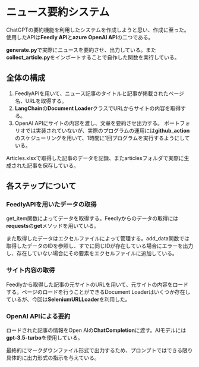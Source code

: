 # ニュース要約システム
ChatGPTの要約機能を利用したシステムを作成しようと思い、作成に至った。
使用したAPIは**Feedly API**と**azure OpenAI API**の二つである。

**generate.py**で実際にニュースを要約させ、出力している。また**collect_article.py**をインポートすることで自作した関数を実行している。
## 全体の構成
1. FeedlyAPIを用いて、ニュース記事のタイトルと記事が掲載されたページ名、URLを取得する。
2. **LangChain**の**Document Loader**クラスでURLからサイトの内容を取得する。
3. OpenAI APIにサイトの内容を渡し、文章を要約させ出力する。
ポートフォリオでは実装されていないが、実際のプログラムの運用には**github_action**のスケジューリングを用いて、1時間に1回プログラムを実行するようにしている。

Articles.xlsxで取得した記事のデータを記録、またarticlesフォルダで実際に生成された記事を保存している。
## 各ステップについて
### FeedlyAPIを用いたデータの取得
get_item関数によってデータを取得する。Feedlyからのデータの取得には**requests**の**get**メソッドを用いている。

また取得したデータはエクセルファイルによって管理する。add_data関数では取得したデータのIDを参照し、すでに同じIDが存在している場合にエラーを出力し、存在していない場合にその要素をエクセルファイルに追加している。
### サイト内容の取得
Feedlyから取得した記事の元サイトのURLを用いて、元サイトの内容をロードする。ページのロードを行うことができるDocument Loaderはいくつか存在しているが、今回は**SeleniumURLLoader**を利用した。
### OpenAI APIによる要約
ロードされた記事の情報をOpen AIの**ChatCompletion**に渡す。AIモデルには**gpt-3.5-turbo**を使用している。

最終的にマークダウンファイル形式で出力するため、プロンプトではできる限り具体的に出力形式の指示を与えている。
